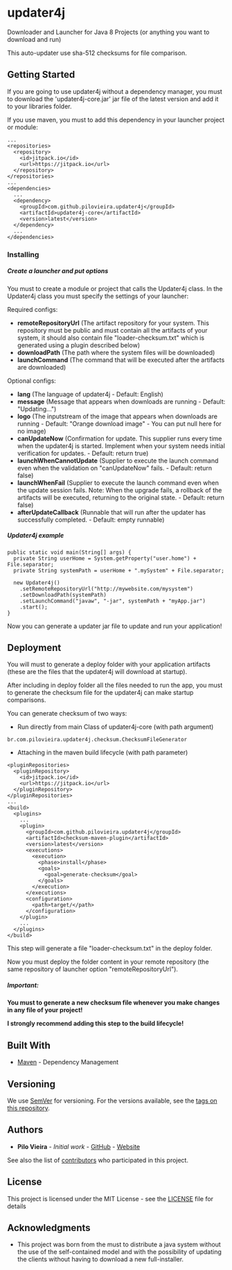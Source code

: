 # updater4j

Downloader and Launcher for Java 8 Projects (or anything you want to download and run)

This auto-updater use sha-512 checksums for file comparison.

## Getting Started

If you are going to use updater4j without a dependency manager,
you must to download the 'updater4j-core.jar' jar file of the latest version
and add it to your libraries folder.

If you use maven, you must to add this dependency in your launcher project or module:

```
...
<repositories>
  <repository>
    <id>jitpack.io</id>
    <url>https://jitpack.io</url>
  </repository>
</repositories>
...
<dependencies>
  ...
  <dependency>
    <groupId>com.github.pilovieira.updater4j</groupId>
    <artifactId>updater4j-core</artifactId>
    <version>latest</version>
  </dependency>
  ...
</dependencies>
```

### Installing

##### Create a launcher and put options

You must to create a module or project that calls the Updater4j class.
In the Updater4j class you must specify the settings of your launcher:

Required configs:
- **remoteRepositoryUrl** (The artifact repository for your system. This repository must be public and must contain all the artifacts of your system, it should also contain file "loader-checksum.txt" which is generated using a plugin described below)
- **downloadPath** (The path where the system files will be downloaded)
- **launchCommand** (The command that will be executed after the artifacts are downloaded)

Optional configs:
- **lang** (The language of updater4j - Default: English)
- **message** (Message that appears when downloads are running - Default: "Updating...")
- **logo** (The inputstream of the image that appears when downloads are running - Default: "Orange download image" - You can put null here for no image)
- **canUpdateNow** (Confirmation for update. This supplier runs every time when the updater4j is started. Implement when your system needs initial verification for updates. - Default: return true)
- **launchWhenCannotUpdate** (Supplier to execute the launch command even when the validation on "canUpdateNow" fails. - Default: return false)
- **launchWhenFail** (Supplier to execute the launch command even when the update session fails. Note: When the upgrade fails, a rollback of the artifacts will be executed, returning to the original state. - Default: return false)
- **afterUpdateCallback** (Runnable that will run after the updater has successfully completed. - Default: empty runnable)

##### Updater4j example

```
public static void main(String[] args) {
  private String userHome = System.getProperty("user.home") + File.separator;
  private String systemPath = userHome + ".mySystem" + File.separator;

  new Updater4j()
    .setRemoteRepositoryUrl("http://mywebsite.com/mysystem")
    .setDownloadPath(systemPath)
    .setLaunchCommand("javaw", "-jar", systemPath + "myApp.jar")
    .start();
}
```

Now you can generate a updater jar file to update and run your application! 

## Deployment

You will must to generate a deploy folder with your application artifacts
(these are the files that the updater4j will download at startup).  

After including in deploy folder all the files needed to run the app,
you must to generate the checksum file for the updater4j can make startup comparisons.

You can generate checksum of two ways:

- Run directly from main Class of updater4j-core (with path argument) 

```
br.com.pilovieira.updater4j.checksum.ChecksumFileGenerator
```

- Attaching in the maven build lifecycle (with path parameter)

```
<pluginRepositories>
  <pluginRepository>
    <id>jitpack.io</id>
    <url>https://jitpack.io</url>
  </pluginRepository>
</pluginRepositories>
...
<build>
  <plugins>
    ...
    <plugin>
      <groupId>com.github.pilovieira.updater4j</groupId>
      <artifactId>checksum-maven-plugin</artifactId>
      <version>latest</version>
      <executions>
        <execution>
          <phase>install</phase>
          <goals>
            <goal>generate-checksum</goal>
          </goals>
        </execution>
      </executions>
      <configuration>
        <path>target/</path>
      </configuration>
    </plugin>
    ...
  </plugins>
</build>
```

This step will generate a file "loader-checksum.txt" in the deploy folder.

Now you must deploy the folder content in your remote repository
(the same repository of launcher option "remoteRepositoryUrl"). 

##### Important:

**You must to generate a new checksum file whenever you make changes in any file of your project!**

**I strongly recommend adding this step to the build lifecycle!**

## Built With

* [Maven](https://maven.apache.org/) - Dependency Management

## Versioning

We use [SemVer](http://semver.org/) for versioning. For the versions available, see the [tags on this repository](https://github.com/pilovieira/updater4j/tags). 

## Authors

* **Pilo Vieira** - *Initial work* - [GitHub](https://github.com/pilovieira) - [Website](http://pilovieira.com.br)

See also the list of [contributors](https://github.com/pilovieira/updater4j/contributors) who participated in this project.

## License

This project is licensed under the MIT License - see the [LICENSE](LICENSE) file for details

## Acknowledgments

* This project was born from the must to distribute a java system without the use of the self-contained model and with the possibility of updating the clients without having to download a new full-installer.
